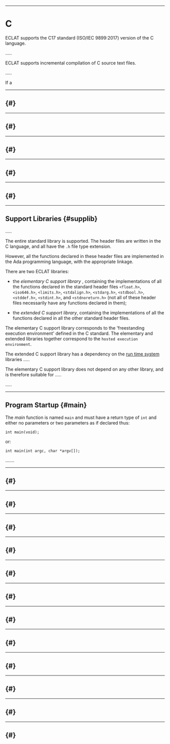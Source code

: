 -----------------------------------------------------------------------------------------------
# C

ECLAT supports the C17 standard (ISO/IEC 9899:2017) version of the C language. 

.....








ECLAT supports incremental compilation of C source text files. 

.....

If a 






-----------------------------------------------------------------------------------------------
## {#}






-----------------------------------------------------------------------------------------------
## {#}






-----------------------------------------------------------------------------------------------
## {#}






-----------------------------------------------------------------------------------------------
## {#}






-----------------------------------------------------------------------------------------------
## {#}






-----------------------------------------------------------------------------------------------
## Support Libraries {#supplib}

.....

The entire standard library is supported. The header files are written in the C language, and
all have the `.h` file type extension. 

However, all the functions declared in these header files are implemented in the Ada
programming language, with the appropriate linkage. 

There are two ECLAT libraries: 

 * the _elementary C support library_ , containing the implementations of all the functions
   declared in the standard header files `<float.h>`, `<iso646.h>`, `<limits.h>`,
   `<stdalign.h>`, `<stdarg.h>`, `<stdbool.h>`, `<stddef.h>`, `<stdint.h>`, and
   `<stdnoreturn.h>` (not all of these header files necessarily have any functions declared in
   them); 

 * the _extended C support library_, containing the implementations of all the functions
   declared in all the other standard header files. 

The elementary C support library corresponds to the 'freestanding execution environment'
defined in the C standard. The elementary and extended libraries together correspond to the
`hosted execution environment`. 




The extended C support library has a dependency on the [run time system](../rts/rts.md)
libraries .....

The elementary C support library does not depend on any other library, and is therefore suitable for .....

.....












-----------------------------------------------------------------------------------------------
## Program Startup {#main}

The _main_ function is named `main` and must have a return type of `int` and either no
parameters or two parameters as if declared thus:

    int main(void);

or:

    int main(int argc, char *argv[]);




.......




-----------------------------------------------------------------------------------------------
## {#}






-----------------------------------------------------------------------------------------------
## {#}






-----------------------------------------------------------------------------------------------
## {#}






-----------------------------------------------------------------------------------------------
## {#}






-----------------------------------------------------------------------------------------------
## {#}






-----------------------------------------------------------------------------------------------
## {#}






-----------------------------------------------------------------------------------------------
## {#}






-----------------------------------------------------------------------------------------------
## {#}






-----------------------------------------------------------------------------------------------
## {#}






-----------------------------------------------------------------------------------------------
## {#}






-----------------------------------------------------------------------------------------------
## {#}






-----------------------------------------------------------------------------------------------
## {#}









